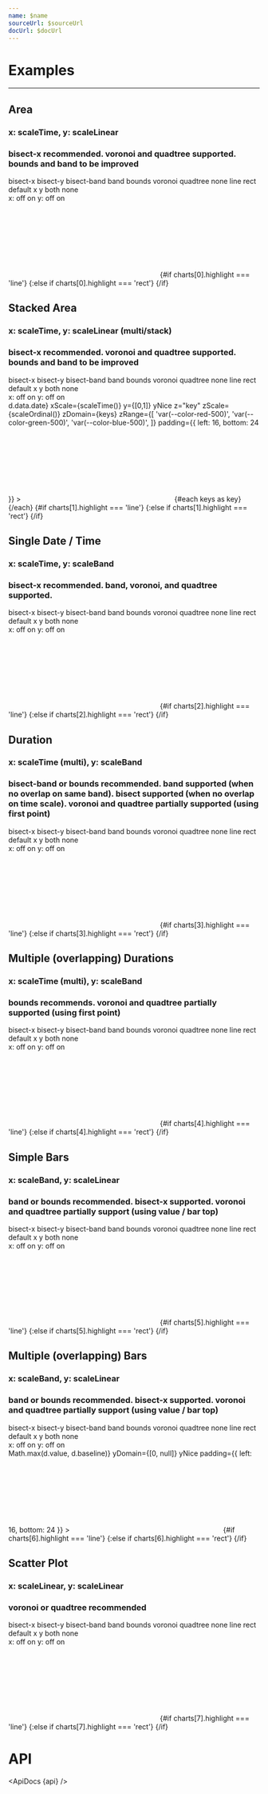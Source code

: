 ```yaml
---
name: $name
sourceUrl: $sourceUrl
docUrl: $docUrl
---
```


<script lang="ts">
	import { get } from 'svelte/store';
	import { extent, sort } from 'd3-array';
	import { scaleBand, scaleOrdinal, scaleTime } from 'd3-scale';
	import { stack } from 'd3-shape';
	import { addHours, addMinutes, format, startOfDay } from 'date-fns';

	import { ApiDocs, Duration, Field, Switch, ToggleGroup, ToggleOption } from 'svelte-ux';
	import { flatten } from 'svelte-ux/utils/array';
	import { formatDate, PeriodType } from 'svelte-ux/utils/date';
	import { formatNumberAsStyle } from 'svelte-ux/utils/number';
		
	import api from '$lib/components/Tooltip.svelte?raw&sveld';

	import Chart, { Svg } from '$lib/components/Chart.svelte';
	import Area from '$lib/components/Area.svelte';
	import AreaStack from '$lib/components/AreaStack.svelte';
	import AxisX from '$lib/components/AxisX.svelte';
	import AxisY from '$lib/components/AxisY.svelte';
	import Bars from '$lib/components/Bars.svelte';
	import Baseline from '$lib/components/Baseline.svelte';
	import ConnectedPoints from '$lib/components/ConnectedPoints.svelte';
	import HighlightLine from '$lib/components/HighlightLine.svelte';
	import HighlightRect from '$lib/components/HighlightRect.svelte';
	import Labels from '$lib/components/Labels.svelte';
	import Points from '$lib/components/Points.svelte';
	import Tooltip from '$lib/components/Tooltip.svelte';
	import TooltipContainer from '$lib/components/TooltipContainer.svelte';
	import TooltipItem from '$lib/components/TooltipItem.svelte';
	import TooltipSeparator from '$lib/components/TooltipSeparator.svelte';

	import Preview from '$lib/docs/Preview.svelte';

	import { createDateSeries, createTimeSeries, getRandomInteger, getSpiral } from '$lib/utils/genData';

	const dateSeries = createDateSeries({ min: 20, max: 100, value: 'integer', keys: ['value', 'baseline'] });

	const timeSeries = createTimeSeries({ min: 20, max: 100, value: 'integer', keys: ['value', 'baseline'] })
	const overlapTimeSeries = [
		...createTimeSeries({ min: 20, max: 100, value: 'integer', keys: ['value', 'baseline'] }),
		...createTimeSeries({ min: 20, max: 100, value: 'integer', keys: ['value', 'baseline'] })
	]

	const keys = ['apples', 'bananas', 'oranges']
	const stackDateSeries = createDateSeries({ min: 50, max: 100, value: 'integer', keys });
	const stackData = stack().keys(keys)(stackDateSeries);

	const spiralData = 	getSpiral({ angle: 137.5, radius: 10, count: 100, width: 500, height: 500 })

	let showVoronoi = false;
	let showQuadtree = false;

	let charts = [
		{ mode: 'bisect-x', highlight: 'line', axis: undefined, snapToDataX: false, snapToDataY: false, debug: false },
		{ mode: 'bisect-x', highlight: 'line', axis: undefined, snapToDataX: false, snapToDataY: false, debug: false },
		{ mode: 'bisect-x', highlight: 'line', axis: undefined, snapToDataX: false, snapToDataY: false, debug: false },
		{ mode: 'bounds', highlight: 'rect', axis: undefined, snapToDataX: false, snapToDataY: false, debug: false },
		{ mode: 'bounds', highlight: 'rect', axis: 'both', snapToDataX: false, snapToDataY: false, debug: false },
		{ mode: 'band', highlight: 'rect', axis: undefined, snapToDataX: false, snapToDataY: false, debug: false },
		{ mode: 'band', highlight: 'rect', axis: undefined,  snapToDataX: false, snapToDataY: false, debug: false },
		{ mode: 'voronoi', highlight: 'line', axis: 'both', snapToDataX: false, snapToDataY: false, debug: false },
	]

</script>

# Examples

---

## Area

### x: scaleTime, y: scaleLinear

### bisect-x recommended. voronoi and quadtree supported. bounds and band to be improved

<div class="grid grid-cols-[1fr,148px,248px,248px,100px] gap-2 mb-2">
	<Field label="Mode">
		<ToggleGroup bind:value={charts[0].mode} contained classes={{ root: 'w-full', options: 'w-full' }}>
			<ToggleOption value="bisect-x">bisect-x</ToggleOption>
			<ToggleOption value="bisect-y">bisect-y</ToggleOption>
			<ToggleOption value="bisect-band">bisect-band</ToggleOption>
			<ToggleOption value="band">band</ToggleOption>
			<ToggleOption value="bounds">bounds</ToggleOption>
			<ToggleOption value="voronoi">voronoi</ToggleOption>
			<ToggleOption value="quadtree">quadtree</ToggleOption>
		</ToggleGroup>
	</Field>
	<Field label="Highlight">
		<ToggleGroup bind:value={charts[0].highlight} contained classes={{ root: 'w-full', options: 'w-full' }}>
			<ToggleOption value="none">none</ToggleOption>
			<ToggleOption value="line">line</ToggleOption>
			<ToggleOption value="rect">rect</ToggleOption>
		</ToggleGroup>
	</Field>
	<Field label="Highlight Axis">
		<ToggleGroup bind:value={charts[0].axis} contained classes={{ root: 'w-full', options: 'w-full' }}>
			<ToggleOption value={undefined}>default</ToggleOption>
			<ToggleOption value="x">x</ToggleOption>
			<ToggleOption value="y">y</ToggleOption>
			<ToggleOption value="both">both</ToggleOption>
			<ToggleOption value="none">none</ToggleOption>
		</ToggleGroup>
	</Field>
	<Field label="Snap to Data">
		<div class="grid grid-cols-[auto,1fr,auto,1fr] items-center gap-1 w-full">
			<span>x:</span>
			<ToggleGroup bind:value={charts[0].snapToDataX} contained classes={{ root: 'w-full', options: 'w-full' }}>
				<ToggleOption value={false}>off</ToggleOption>
				<ToggleOption value={true}>on</ToggleOption>
			</ToggleGroup>
			<span>y:</span>
			<ToggleGroup bind:value={charts[0].snapToDataY} contained classes={{ root: 'w-full', options: 'w-full' }}>
				<ToggleOption value={false}>off</ToggleOption>
				<ToggleOption value={true}>on</ToggleOption>
			</ToggleGroup>
		</div>
	</Field>
	<Field label="Debug" let:id>
		<Switch bind:checked={charts[0].debug} {id} />
	</Field>
</div>

<Preview>
	<div class="h-[300px] p-4 border rounded">
		<Chart
			data={dateSeries}
			x="date"
			xScale={scaleTime()}
			y="value"
			yDomain={[0, null]}
			yNice
			padding={{ left: 16, bottom: 24 }}
		>
			<Svg>
				<AxisY gridlines />
				<AxisX formatTick={(d) => formatDate(d, PeriodType.Day, 'short')} />
				<Baseline x y />
				<Area line={{ width: 2 }} />
			</Svg>
			<Tooltip let:data mode={charts[0].mode} snapToDataX={charts[0].snapToDataX} snapToDataY={charts[0].snapToDataY} debug={charts[0].debug}>
				<TooltipContainer header={format(data.date, 'eee, MMMM do')}>
					<TooltipItem label="value" value={formatNumberAsStyle(data.value, 'integer')} />
				</TooltipContainer>
				<g slot="highlight">
					{#if charts[0].highlight === 'line'}
						<HighlightLine {data} {...charts[0].axis && { axis: charts[0].axis}} color="var(--color-blue-500)" />
					{:else if charts[0].highlight === 'rect'}
						<HighlightRect {data} {...charts[0].axis && { axis: charts[0].axis}} />
					{/if}
				</g>
			</Tooltip>
		</Chart>
	</div>
</Preview>

## Stacked Area

### x: scaleTime, y: scaleLinear (multi/stack)

### bisect-x recommended. voronoi and quadtree supported. bounds and band to be improved

<div class="grid grid-cols-[1fr,148px,248px,248px,100px] gap-2 mb-2">
	<Field label="Mode">
		<ToggleGroup bind:value={charts[1].mode} contained classes={{ root: 'w-full', options: 'w-full' }}>
			<ToggleOption value="bisect-x">bisect-x</ToggleOption>
			<ToggleOption value="bisect-y">bisect-y</ToggleOption>
			<ToggleOption value="bisect-band">bisect-band</ToggleOption>
			<ToggleOption value="band">band</ToggleOption>
			<ToggleOption value="bounds">bounds</ToggleOption>
			<ToggleOption value="voronoi">voronoi</ToggleOption>
			<ToggleOption value="quadtree">quadtree</ToggleOption>
		</ToggleGroup>
	</Field>
	<Field label="Highlight">
		<ToggleGroup bind:value={charts[1].highlight} contained classes={{ root: 'w-full', options: 'w-full' }}>
			<ToggleOption value="none">none</ToggleOption>
			<ToggleOption value="line">line</ToggleOption>
			<ToggleOption value="rect">rect</ToggleOption>
		</ToggleGroup>
	</Field>
	<Field label="Highlight Axis">
		<ToggleGroup bind:value={charts[1].axis} contained classes={{ root: 'w-full', options: 'w-full' }}>
			<ToggleOption value={undefined}>default</ToggleOption>
			<ToggleOption value="x">x</ToggleOption>
			<ToggleOption value="y">y</ToggleOption>
			<ToggleOption value="both">both</ToggleOption>
			<ToggleOption value="none">none</ToggleOption>
		</ToggleGroup>
	</Field>
	<Field label="Snap to Data">
		<div class="grid grid-cols-[auto,1fr,auto,1fr] items-center gap-1 w-full">
			<span>x:</span>
			<ToggleGroup bind:value={charts[1].snapToDataX} contained classes={{ root: 'w-full', options: 'w-full' }}>
				<ToggleOption value={false}>off</ToggleOption>
				<ToggleOption value={true}>on</ToggleOption>
			</ToggleGroup>
			<span>y:</span>
			<ToggleGroup bind:value={charts[1].snapToDataY} contained classes={{ root: 'w-full', options: 'w-full' }}>
				<ToggleOption value={false}>off</ToggleOption>
				<ToggleOption value={true}>on</ToggleOption>
			</ToggleGroup>
		</div>
	</Field>
	<Field label="Debug" let:id>
		<Switch bind:checked={charts[1].debug} {id} />
	</Field>
</div>

<Preview>
	<div class="h-[300px] p-4 border rounded">
		<Chart
			data={stackData}
			flatData={flatten(stackData)}
			x={d => d.data.date}
			xScale={scaleTime()}
			y={[0,1]}
			yNice
			z="key"
			zScale={scaleOrdinal()}
			zDomain={keys}
			zRange={[
				'var(--color-red-500)',
				'var(--color-green-500)',
				'var(--color-blue-500)',
			]}
			padding={{ left: 16, bottom: 24 }}
		>
			<Svg>
				<AxisY gridlines />
				<AxisX formatTick={(d) => formatDate(d, PeriodType.Day, 'short')} />
				<Baseline x y />
				<AreaStack line={{ width: 2 }} />
			</Svg>
			<Tooltip let:data mode={charts[1].mode} snapToDataX={charts[1].snapToDataX} snapToDataY={charts[1].snapToDataY} debug={charts[1].debug}>
				<TooltipContainer header={format(data.data.date, 'eee, MMMM do')}>
					{#each keys as key}
						<TooltipItem label="{key}" value={formatNumberAsStyle(data.data[key], 'integer')} />
					{/each}
				</TooltipContainer>
				<g slot="highlight">
					{#if charts[1].highlight === 'line'}
						<HighlightLine {data} {...charts[1].axis && { axis: charts[1].axis}} color="var(--color-blue-500)" />
					{:else if charts[1].highlight === 'rect'}
						<HighlightRect {data} {...charts[1].axis && { axis: charts[1].axis}} />
					{/if}
				</g>
			</Tooltip>
		</Chart>
	</div>
</Preview>

## Single Date / Time

### x: scaleTime, y: scaleBand

### bisect-x recommended. band, voronoi, and quadtree supported.

<div class="grid grid-cols-[1fr,148px,248px,248px,100px] gap-2 mb-2">
	<Field label="Mode">
		<ToggleGroup bind:value={charts[2].mode} contained classes={{ root: 'w-full', options: 'w-full' }}>
			<ToggleOption value="bisect-x">bisect-x</ToggleOption>
			<ToggleOption value="bisect-y">bisect-y</ToggleOption>
			<ToggleOption value="bisect-band">bisect-band</ToggleOption>
			<ToggleOption value="band">band</ToggleOption>
			<ToggleOption value="bounds">bounds</ToggleOption>
			<ToggleOption value="voronoi">voronoi</ToggleOption>
			<ToggleOption value="quadtree">quadtree</ToggleOption>
		</ToggleGroup>
	</Field>
	<Field label="Highlight">
		<ToggleGroup bind:value={charts[2].highlight} contained classes={{ root: 'w-full', options: 'w-full' }}>
			<ToggleOption value="none">none</ToggleOption>
			<ToggleOption value="line">line</ToggleOption>
			<ToggleOption value="rect">rect</ToggleOption>
		</ToggleGroup>
	</Field>
	<Field label="Highlight Axis">
		<ToggleGroup bind:value={charts[2].axis} contained classes={{ root: 'w-full', options: 'w-full' }}>
			<ToggleOption value={undefined}>default</ToggleOption>
			<ToggleOption value="x">x</ToggleOption>
			<ToggleOption value="y">y</ToggleOption>
			<ToggleOption value="both">both</ToggleOption>
			<ToggleOption value="none">none</ToggleOption>
		</ToggleGroup>
	</Field>
		<Field label="Snap to Data">
		<div class="grid grid-cols-[auto,1fr,auto,1fr] items-center gap-1 w-full">
			<span>x:</span>
			<ToggleGroup bind:value={charts[2].snapToDataX} contained classes={{ root: 'w-full', options: 'w-full' }}>
				<ToggleOption value={false}>off</ToggleOption>
				<ToggleOption value={true}>on</ToggleOption>
			</ToggleGroup>
			<span>y:</span>
			<ToggleGroup bind:value={charts[2].snapToDataY} contained classes={{ root: 'w-full', options: 'w-full' }}>
				<ToggleOption value={false}>off</ToggleOption>
				<ToggleOption value={true}>on</ToggleOption>
			</ToggleGroup>
		</div>
	</Field>
	<Field label="Debug" let:id>
		<Switch bind:checked={charts[2].debug} {id} />
	</Field>
</div>

<Preview>
	<div class="h-[300px] p-4 border rounded">
		<Chart
			data={timeSeries}
			x="startDate"
			xScale={scaleTime()}
			y="name"
			yScale={scaleBand()}
			padding={{ left: 36, bottom: 36 }}
		>
			<Svg>
				<AxisY gridlines={{ style: 'stroke-dasharray: 2' }} />
				<AxisX formatTick={(d) => format(d, 'h:mm aa')} />
				<Baseline y />
				<Points class="fill-blue-500 stroke-blue-800" />
			</Svg>
			<Tooltip let:data mode={charts[2].mode} snapToDataX={charts[2].snapToDataX} snapToDataY={charts[2].snapToDataY}  debug={charts[2].debug}>
				<TooltipContainer header={data.name}>
					<TooltipItem label="date" value={format(data.startDate, 'h:mm a')} />
				</TooltipContainer>
				<g slot="highlight">
					{#if charts[2].highlight === 'line'}
						<HighlightLine {data} {...charts[2].axis && { axis: charts[2].axis}} color="var(--color-blue-500)" />
					{:else if charts[2].highlight === 'rect'}
						<HighlightRect {data} {...charts[2].axis && { axis: charts[2].axis}} />
					{/if}
				</g>
			</Tooltip>
		</Chart>
	</div>
</Preview>

## Duration

### x: scaleTime (multi), y: scaleBand

### bisect-band or bounds recommended. band supported (when no overlap on same band). bisect supported (when no overlap on time scale). voronoi and quadtree partially supported (using first point)

<div class="grid grid-cols-[1fr,148px,248px,248px,100px] gap-2 mb-2">
	<Field label="Mode">
		<ToggleGroup bind:value={charts[3].mode} contained classes={{ root: 'w-full', options: 'w-full' }}>
			<ToggleOption value="bisect-x">bisect-x</ToggleOption>
			<ToggleOption value="bisect-y">bisect-y</ToggleOption>
			<ToggleOption value="bisect-band">bisect-band</ToggleOption>
			<ToggleOption value="band">band</ToggleOption>
			<ToggleOption value="bounds">bounds</ToggleOption>
			<ToggleOption value="voronoi">voronoi</ToggleOption>
			<ToggleOption value="quadtree">quadtree</ToggleOption>
		</ToggleGroup>
	</Field>
	<Field label="Highlight">
		<ToggleGroup bind:value={charts[3].highlight} contained classes={{ root: 'w-full', options: 'w-full' }}>
			<ToggleOption value="none">none</ToggleOption>
			<ToggleOption value="line">line</ToggleOption>
			<ToggleOption value="rect">rect</ToggleOption>
		</ToggleGroup>
	</Field>
	<Field label="Highlight Axis">
		<ToggleGroup bind:value={charts[3].axis} contained classes={{ root: 'w-full', options: 'w-full' }}>
			<ToggleOption value={undefined}>default</ToggleOption>
			<ToggleOption value="x">x</ToggleOption>
			<ToggleOption value="y">y</ToggleOption>
			<ToggleOption value="both">both</ToggleOption>
			<ToggleOption value="none">none</ToggleOption>
		</ToggleGroup>
	</Field>
	<Field label="Snap to Data">
		<div class="grid grid-cols-[auto,1fr,auto,1fr] items-center gap-1 w-full">
			<span>x:</span>
			<ToggleGroup bind:value={charts[3].snapToDataX} contained classes={{ root: 'w-full', options: 'w-full' }}>
				<ToggleOption value={false}>off</ToggleOption>
				<ToggleOption value={true}>on</ToggleOption>
			</ToggleGroup>
			<span>y:</span>
			<ToggleGroup bind:value={charts[3].snapToDataY} contained classes={{ root: 'w-full', options: 'w-full' }}>
				<ToggleOption value={false}>off</ToggleOption>
				<ToggleOption value={true}>on</ToggleOption>
			</ToggleGroup>
		</div>
	</Field>
	<Field label="Debug" let:id>
		<Switch bind:checked={charts[3].debug} {id} />
	</Field>
</div>

<Preview>
	<div class="h-[300px] p-4 border rounded">
		<Chart
			data={timeSeries}
			x={['startDate', 'endDate']}
			xScale={scaleTime()}
			y="name"
			yScale={scaleBand()}
			padding={{ left: 36, bottom: 36 }}
		>
			<Svg>
				<AxisY gridlines={{ style: 'stroke-dasharray: 2' }} />
				<AxisX formatTick={(d) => format(d, 'h:mm aa')} />
				<Baseline y />
				<ConnectedPoints stroke="#000" />
				<Points class="fill-blue-500 stroke-blue-800" />
			</Svg>
			<Tooltip let:data mode={charts[3].mode} snapToDataX={charts[3].snapToDataX} snapToDataY={charts[3].snapToDataY}  debug={charts[3].debug}>
				<TooltipContainer header={data.name}>
					<TooltipItem label="start" value={format(data.startDate, 'h:mm a')} />
					<TooltipItem label="end" value={format(data.endDate, 'h:mm a')} />
					<TooltipSeparator />
					<TooltipItem label="duration" valueAlign="right">
						<Duration start={data.startDate} end={data.endDate} />
					</TooltipItem>
				</TooltipContainer>
				<g slot="highlight">
					{#if charts[3].highlight === 'line'}
						<HighlightLine {data} {...charts[3].axis && { axis: charts[3].axis}} color="var(--color-blue-500)" />
					{:else if charts[3].highlight === 'rect'}
						<HighlightRect {data} {...charts[3].axis && { axis: charts[3].axis}} />
					{/if}
				</g>
			</Tooltip>
		</Chart>
	</div>
</Preview>

## Multiple (overlapping) Durations

### x: scaleTime (multi), y: scaleBand

### bounds recommends. voronoi and quadtree partially supported (using first point)

<div class="grid grid-cols-[1fr,148px,248px,248px,100px] gap-2 mb-2">
	<Field label="Mode">
		<ToggleGroup bind:value={charts[4].mode} contained classes={{ root: 'w-full', options: 'w-full' }}>
			<ToggleOption value="bisect-x">bisect-x</ToggleOption>
			<ToggleOption value="bisect-y">bisect-y</ToggleOption>
			<ToggleOption value="bisect-band">bisect-band</ToggleOption>
			<ToggleOption value="band">band</ToggleOption>
			<ToggleOption value="bounds">bounds</ToggleOption>
			<ToggleOption value="voronoi">voronoi</ToggleOption>
			<ToggleOption value="quadtree">quadtree</ToggleOption>
		</ToggleGroup>
	</Field>
	<Field label="Highlight">
		<ToggleGroup bind:value={charts[4].highlight} contained classes={{ root: 'w-full', options: 'w-full' }}>
			<ToggleOption value="none">none</ToggleOption>
			<ToggleOption value="line">line</ToggleOption>
			<ToggleOption value="rect">rect</ToggleOption>
		</ToggleGroup>
	</Field>
	<Field label="Highlight Axis">
		<ToggleGroup bind:value={charts[4].axis} contained classes={{ root: 'w-full', options: 'w-full' }}>
			<ToggleOption value={undefined}>default</ToggleOption>
			<ToggleOption value="x">x</ToggleOption>
			<ToggleOption value="y">y</ToggleOption>
			<ToggleOption value="both">both</ToggleOption>
			<ToggleOption value="none">none</ToggleOption>
		</ToggleGroup>
	</Field>
	<Field label="Snap to Data">
		<div class="grid grid-cols-[auto,1fr,auto,1fr] items-center gap-1 w-full">
			<span>x:</span>
			<ToggleGroup bind:value={charts[4].snapToDataX} contained classes={{ root: 'w-full', options: 'w-full' }}>
				<ToggleOption value={false}>off</ToggleOption>
				<ToggleOption value={true}>on</ToggleOption>
			</ToggleGroup>
			<span>y:</span>
			<ToggleGroup bind:value={charts[4].snapToDataY} contained classes={{ root: 'w-full', options: 'w-full' }}>
				<ToggleOption value={false}>off</ToggleOption>
				<ToggleOption value={true}>on</ToggleOption>
			</ToggleGroup>
		</div>
	</Field>
	<Field label="Debug" let:id>
		<Switch bind:checked={charts[4].debug} {id} />
	</Field>
</div>

<Preview>
	<div class="h-[300px] p-4 border rounded">
		<Chart
			data={overlapTimeSeries}
			x={['startDate', 'endDate']}
			xScale={scaleTime()}
			y="name"
			yScale={scaleBand()}
			padding={{ left: 36, bottom: 36 }}
		>
			<Svg>
				<AxisY gridlines={{ style: 'stroke-dasharray: 2' }} />
				<AxisX formatTick={(d) => format(d, 'h:mm aa')} />
				<Baseline y />
				<ConnectedPoints stroke="#000" />
				<Points class="fill-blue-500 stroke-blue-800" />
			</Svg>
			<Tooltip let:data mode={charts[4].mode} snapToDataX={charts[4].snapToDataX} snapToDataY={charts[4].snapToDataY} debug={charts[4].debug}>
				<TooltipContainer header={data.name}>
					<TooltipItem label="start" value={format(data.startDate, 'h:mm a')} />
					<TooltipItem label="end" value={format(data.endDate, 'h:mm a')} />
					<TooltipSeparator />
					<TooltipItem label="duration" valueAlign="right">
						<Duration start={data.startDate} end={data.endDate} />
					</TooltipItem>
				</TooltipContainer>
				<g slot="highlight">
					{#if charts[4].highlight === 'line'}
						<HighlightLine {data} {...charts[4].axis && { axis: charts[4].axis}} color="var(--color-blue-500)" />
					{:else if charts[4].highlight === 'rect'}
						<HighlightRect {data} {...charts[4].axis && { axis: charts[4].axis}} />
					{/if}
				</g>
			</Tooltip>
		</Chart>
	</div>
</Preview>

## Simple Bars

### x: scaleBand, y: scaleLinear

### band or bounds recommended. bisect-x supported. voronoi and quadtree partially support (using value / bar top)

<div class="grid grid-cols-[1fr,148px,248px,248px,100px] gap-2 mb-2">
	<Field label="Mode">
		<ToggleGroup bind:value={charts[5].mode} contained classes={{ root: 'w-full', options: 'w-full' }}>
			<ToggleOption value="bisect-x">bisect-x</ToggleOption>
			<ToggleOption value="bisect-y">bisect-y</ToggleOption>
			<ToggleOption value="bisect-band">bisect-band</ToggleOption>
			<ToggleOption value="band">band</ToggleOption>
			<ToggleOption value="bounds">bounds</ToggleOption>
			<ToggleOption value="voronoi">voronoi</ToggleOption>
			<ToggleOption value="quadtree">quadtree</ToggleOption>
		</ToggleGroup>
	</Field>
	<Field label="Highlight">
		<ToggleGroup bind:value={charts[5].highlight} contained classes={{ root: 'w-full', options: 'w-full' }}>
			<ToggleOption value="none">none</ToggleOption>
			<ToggleOption value="line">line</ToggleOption>
			<ToggleOption value="rect">rect</ToggleOption>
		</ToggleGroup>
	</Field>
	<Field label="Highlight Axis">
		<ToggleGroup bind:value={charts[5].axis} contained classes={{ root: 'w-full', options: 'w-full' }}>
			<ToggleOption value={undefined}>default</ToggleOption>
			<ToggleOption value="x">x</ToggleOption>
			<ToggleOption value="y">y</ToggleOption>
			<ToggleOption value="both">both</ToggleOption>
			<ToggleOption value="none">none</ToggleOption>
		</ToggleGroup>
	</Field>
	<Field label="Snap to Data">
		<div class="grid grid-cols-[auto,1fr,auto,1fr] items-center gap-1 w-full">
			<span>x:</span>
			<ToggleGroup bind:value={charts[5].snapToDataX} contained classes={{ root: 'w-full', options: 'w-full' }}>
				<ToggleOption value={false}>off</ToggleOption>
				<ToggleOption value={true}>on</ToggleOption>
			</ToggleGroup>
			<span>y:</span>
			<ToggleGroup bind:value={charts[5].snapToDataY} contained classes={{ root: 'w-full', options: 'w-full' }}>
				<ToggleOption value={false}>off</ToggleOption>
				<ToggleOption value={true}>on</ToggleOption>
			</ToggleGroup>
		</div>
	</Field>
	<Field label="Debug" let:id>
		<Switch bind:checked={charts[5].debug} {id} />
	</Field>
</div>

<Preview>
	<div class="h-[300px] p-4 border rounded">
		<Chart
			data={dateSeries}
			x="date"
			xScale={scaleBand().padding(0.4)}
			y="value"
			yDomain={[0, null]}
			yNice
			padding={{ left: 16, bottom: 24 }}
		>
			<Svg>
				<AxisY gridlines />
				<AxisX formatTick={(d) => formatDate(d, PeriodType.Day, 'short')} />
				<Baseline x y />
				<Bars radius={4} strokeWidth={1} />
			</Svg>
			<Tooltip let:data mode={charts[5].mode} snapToDataX={charts[5].snapToDataX} snapToDataY={charts[5].snapToDataY}  debug={charts[5].debug}>
				<TooltipContainer header={format(data.date, 'eee, MMMM do')}>
					<TooltipItem label="value" value={formatNumberAsStyle(data.value, 'integer')} />
				</TooltipContainer>
				<g slot="highlight">
					{#if charts[5].highlight === 'line'}
						<HighlightLine {data} {...charts[5].axis && { axis: charts[5].axis}} color="var(--color-blue-500)" />
					{:else if charts[5].highlight === 'rect'}
						<HighlightRect {data} {...charts[5].axis && { axis: charts[5].axis}} />
					{/if}
				</g>
			</Tooltip>
    	</Chart>
    </div>
</Preview>

## Multiple (overlapping) Bars

### x: scaleBand, y: scaleLinear

### band or bounds recommended. bisect-x supported. voronoi and quadtree partially support (using value / bar top)

<div class="grid grid-cols-[1fr,148px,248px,248px,100px] gap-2 mb-2">
	<Field label="Mode">
		<ToggleGroup bind:value={charts[6].mode} contained classes={{ root: 'w-full', options: 'w-full' }}>
			<ToggleOption value="bisect-x">bisect-x</ToggleOption>
			<ToggleOption value="bisect-y">bisect-y</ToggleOption>
			<ToggleOption value="bisect-band">bisect-band</ToggleOption>
			<ToggleOption value="band">band</ToggleOption>
			<ToggleOption value="bounds">bounds</ToggleOption>
			<ToggleOption value="voronoi">voronoi</ToggleOption>
			<ToggleOption value="quadtree">quadtree</ToggleOption>
		</ToggleGroup>
	</Field>
	<Field label="Highlight">
		<ToggleGroup bind:value={charts[6].highlight} contained classes={{ root: 'w-full', options: 'w-full' }}>
			<ToggleOption value="none">none</ToggleOption>
			<ToggleOption value="line">line</ToggleOption>
			<ToggleOption value="rect">rect</ToggleOption>
		</ToggleGroup>
	</Field>
	<Field label="Highlight Axis">
		<ToggleGroup bind:value={charts[6].axis} contained classes={{ root: 'w-full', options: 'w-full' }}>
			<ToggleOption value={undefined}>default</ToggleOption>
			<ToggleOption value="x">x</ToggleOption>
			<ToggleOption value="y">y</ToggleOption>
			<ToggleOption value="both">both</ToggleOption>
			<ToggleOption value="none">none</ToggleOption>
		</ToggleGroup>
	</Field>
	<Field label="Snap to Data">
		<div class="grid grid-cols-[auto,1fr,auto,1fr] items-center gap-1 w-full">
			<span>x:</span>
			<ToggleGroup bind:value={charts[6].snapToDataX} contained classes={{ root: 'w-full', options: 'w-full' }}>
				<ToggleOption value={false}>off</ToggleOption>
				<ToggleOption value={true}>on</ToggleOption>
			</ToggleGroup>
			<span>y:</span>
			<ToggleGroup bind:value={charts[6].snapToDataY} contained classes={{ root: 'w-full', options: 'w-full' }}>
				<ToggleOption value={false}>off</ToggleOption>
				<ToggleOption value={true}>on</ToggleOption>
			</ToggleGroup>
		</div>
	</Field>
	<Field label="Debug" let:id>
		<Switch bind:checked={charts[6].debug} {id} />
	</Field>
</div>

<Preview>
	<div class="h-[300px] p-4 border rounded">
		<Chart
			data={dateSeries}
			x="date"
			xScale={scaleBand().padding(0.4)}
			y={d => Math.max(d.value, d.baseline)}
			yDomain={[0, null]}
			yNice
			padding={{ left: 16, bottom: 24 }}
		>
			<Svg>
				<AxisY gridlines />
				<AxisX formatTick={(d) => formatDate(d, PeriodType.Day, 'short')} />
				<Baseline x y />
				<Bars y="baseline" radius={4} strokeWidth={1} color="#ddd" />
				<Bars y="value" radius={4} strokeWidth={1} widthOffset={-16} />
			</Svg>
			<Tooltip let:data mode={charts[6].mode} snapToDataX={charts[6].snapToDataX} snapToDataY={charts[6].snapToDataY}  debug={charts[6].debug}>
				<TooltipContainer header={format(data.date, 'eee, MMMM do')}>
					<TooltipItem label="value" value={formatNumberAsStyle(data.value, 'integer')} />
					<TooltipItem label="baseline" value={formatNumberAsStyle(data.baseline, 'integer')} />
				</TooltipContainer>
				<g slot="highlight">
					{#if charts[6].highlight === 'line'}
						<HighlightLine {data} {...charts[6].axis && { axis: charts[6].axis}} color="var(--color-blue-500)" />
					{:else if charts[6].highlight === 'rect'}
						<HighlightRect {data} {...charts[6].axis && { axis: charts[6].axis}} />
					{/if}
				</g>
			</Tooltip>
		</Chart>
	</div>
</Preview>

## Scatter Plot

### x: scaleLinear, y: scaleLinear

### voronoi or quadtree recommended

<div class="grid grid-cols-[1fr,148px,248px,248px,100px] gap-2 mb-2">
	<Field label="Mode">
		<ToggleGroup bind:value={charts[7].mode} contained classes={{ root: 'w-full', options: 'w-full' }}>
			<ToggleOption value="bisect-x">bisect-x</ToggleOption>
			<ToggleOption value="bisect-y">bisect-y</ToggleOption>
			<ToggleOption value="bisect-band">bisect-band</ToggleOption>
			<ToggleOption value="band">band</ToggleOption>
			<ToggleOption value="bounds">bounds</ToggleOption>
			<ToggleOption value="voronoi">voronoi</ToggleOption>
			<ToggleOption value="quadtree">quadtree</ToggleOption>
		</ToggleGroup>
	</Field>
	<Field label="Highlight">
		<ToggleGroup bind:value={charts[7].highlight} contained classes={{ root: 'w-full', options: 'w-full' }}>
			<ToggleOption value="none">none</ToggleOption>
			<ToggleOption value="line">line</ToggleOption>
			<ToggleOption value="rect">rect</ToggleOption>
		</ToggleGroup>
	</Field>
	<Field label="Highlight Axis">
		<ToggleGroup bind:value={charts[7].axis} contained classes={{ root: 'w-full', options: 'w-full' }}>
			<ToggleOption value={undefined}>default</ToggleOption>
			<ToggleOption value="x">x</ToggleOption>
			<ToggleOption value="y">y</ToggleOption>
			<ToggleOption value="both">both</ToggleOption>
			<ToggleOption value="none">none</ToggleOption>
		</ToggleGroup>
	</Field>
	<Field label="Snap to Data">
		<div class="grid grid-cols-[auto,1fr,auto,1fr] items-center gap-1 w-full">
			<span>x:</span>
			<ToggleGroup bind:value={charts[7].snapToDataX} contained classes={{ root: 'w-full', options: 'w-full' }}>
				<ToggleOption value={false}>off</ToggleOption>
				<ToggleOption value={true}>on</ToggleOption>
			</ToggleGroup>
			<span>y:</span>
			<ToggleGroup bind:value={charts[7].snapToDataY} contained classes={{ root: 'w-full', options: 'w-full' }}>
				<ToggleOption value={false}>off</ToggleOption>
				<ToggleOption value={true}>on</ToggleOption>
			</ToggleGroup>
		</div>
	</Field>
	<Field label="Debug" let:id>
		<Switch bind:checked={charts[7].debug} {id} />
	</Field>
</div>

<Preview>
	<div class="h-[300px] p-4 border rounded">
		<Chart
			data={spiralData}
			x="x"
			y="y"
			padding={{ left: 30, bottom: 30 }}
		>
			<Svg>
				<AxisY gridlines />
				<AxisX gridlines />
				<Points class="fill-blue-500 stroke-blue-800" />
			</Svg>
			<Tooltip let:data mode={charts[7].mode} snapToDataX={charts[7].snapToDataX} snapToDataY={charts[7].snapToDataY} debug={charts[7].debug}>
				<TooltipContainer>
					<TooltipItem label="x" value={formatNumberAsStyle(data.x, 'decimal')} />
					<TooltipItem label="y" value={formatNumberAsStyle(data.y, 'decimal')} />
				</TooltipContainer>
				<g slot="highlight">
					{#if charts[7].highlight === 'line'}
						<HighlightLine {data} {...charts[7].axis && { axis: charts[7].axis}} color="var(--color-blue-500)" />
					{:else if charts[7].highlight === 'rect'}
						<HighlightRect {data} {...charts[7].axis && { axis: charts[7].axis}} />
					{/if}
				</g>
			</Tooltip>
		</Chart>
	</div>
</Preview>

# API

<ApiDocs {api} />
